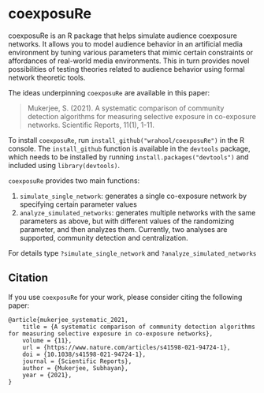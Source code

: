 # coexposuRe
coexposuRe is an R package that helps simulate audience coexposure networks. It allows you to model audience behavior in an artificial media environment by tuning various parameters that mimic certain constraints or affordances of real-world media environments. This in turn provides novel possibilities of testing theories related to audience behavior using formal network theoretic tools.

The ideas underpinning `coexposuRe` are available in this paper:

> Mukerjee, S. (2021). A systematic comparison of community detection algorithms for measuring selective exposure in co-exposure networks. Scientific Reports, 11(1), 1-11.

To install `coexposuRe`, run `install_github("wrahool/coexposuRe")` in the R console.
The `install_github` function is available in the `devtools` package, which needs to be installed by running `install.packages("devtools")` and included using `library(devtools)`.

`coexposuRe` provides two main functions:

1. `simulate_single_network`: generates a single co-exposure network by specifying certain parameter values
2. `analyze_simulated_networks`: generates multiple networks with the same parameters as above, but with different values of the randomizing parameter, and then analyzes them. Currently, two analyses are supported, community detection and centralization.

For details type `?simulate_single_network` and `?analyze_simulated_networks`

## Citation

If you use `coexposuRe` for your work, please consider citing the following paper:

```
@article{mukerjee_systematic_2021,
	title = {A systematic comparison of community detection algorithms for measuring selective exposure in co-exposure networks},
	volume = {11},
	url = {https://www.nature.com/articles/s41598-021-94724-1},
	doi = {10.1038/s41598-021-94724-1},
	journal = {Scientific Reports},
	author = {Mukerjee, Subhayan},
	year = {2021},
}
```
